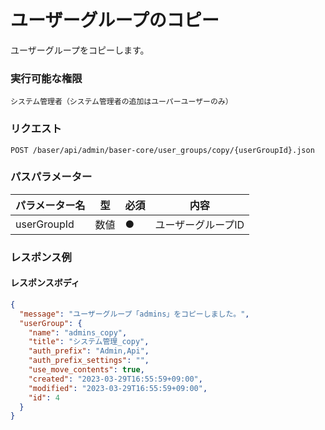 # ユーザーグループのコピー

ユーザーグループをコピーします。

### 実行可能な権限
```
システム管理者（システム管理者の追加はユーパーユーザーのみ）
```

### リクエスト
```
POST /baser/api/admin/baser-core/user_groups/copy/{userGroupId}.json
``` 

### パスパラメーター

| パラメーター名             | 型   | 必須  | 内容         |
|---------------------|-----|-----|------------|
| userGroupId | 数値  | ●   | ユーザーグループID |

### レスポンス例
#### レスポンスボディ
```json
{
  "message": "ユーザーグループ「admins」をコピーしました。",
  "userGroup": {
    "name": "admins_copy",
    "title": "システム管理_copy",
    "auth_prefix": "Admin,Api",
    "auth_prefix_settings": "",
    "use_move_contents": true,
    "created": "2023-03-29T16:55:59+09:00",
    "modified": "2023-03-29T16:55:59+09:00",
    "id": 4
  }
}

```
